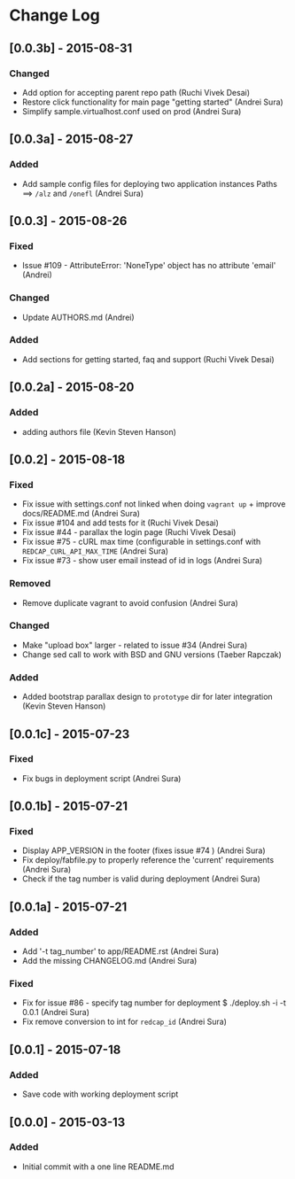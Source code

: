 # Change Log

## [0.0.3b] - 2015-08-31

### Changed
* Add option for accepting parent repo path (Ruchi Vivek Desai)
* Restore click functionality for main page "getting started" (Andrei Sura)
* Simplify sample.virtualhost.conf used on prod (Andrei Sura)


## [0.0.3a] - 2015-08-27
### Added
* Add sample config files for deploying two application instances 
Paths ==> `/alz` and `/onefl` (Andrei Sura)

## [0.0.3] - 2015-08-26

### Fixed
* Issue #109 - AttributeError: 'NoneType' object has no attribute 'email' (Andrei)

### Changed
* Update AUTHORS.md (Andrei)

### Added
* Add sections for getting started, faq and support (Ruchi Vivek Desai)


## [0.0.2a] - 2015-08-20

### Added
 * adding authors file (Kevin Steven Hanson)

## [0.0.2] - 2015-08-18

### Fixed
* Fix issue with settings.conf not linked when doing `vagrant up` + improve docs/README.md (Andrei Sura)
* Fix issue #104 and add tests for it (Ruchi Vivek Desai)
* Fix issue #44 - parallax the login page (Ruchi Vivek Desai)
* Fix issue #75 - cURL max time (configurable in settings.conf with `REDCAP_CURL_API_MAX_TIME` (Andrei Sura)
* Fix issue #73 - show user email instead of id in logs  (Andrei Sura)

### Removed
* Remove duplicate vagrant to avoid confusion (Andrei Sura)

### Changed
* Make "upload box" larger - related to issue #34 (Andrei Sura)
* Change sed call to work with BSD and GNU versions (Taeber Rapczak)

### Added
* Added bootstrap parallax design to `prototype` dir for later integration (Kevin Steven Hanson)


## [0.0.1c] - 2015-07-23

### Fixed
* Fix bugs in deployment script (Andrei Sura)


## [0.0.1b] - 2015-07-21

### Fixed
* Display APP_VERSION in the footer (fixes issue #74 ) (Andrei Sura)
* Fix deploy/fabfile.py to properly reference the 'current' requirements (Andrei Sura)
* Check if the tag number is valid during deployment (Andrei Sura)


## [0.0.1a] - 2015-07-21

### Added
* Add '-t tag_number' to app/README.rst (Andrei Sura)
* Add the missing CHANGELOG.md (Andrei Sura)

### Fixed
* Fix for issue #86 - specify tag number for deployment $ ./deploy.sh -i -t 0.0.1 (Andrei Sura)
* Fix remove conversion to int for `redcap_id` (Andrei Sura)


## [0.0.1] - 2015-07-18

### Added
* Save code with working deployment script


## [0.0.0] - 2015-03-13
### Added
* Initial commit with a one line README.md
